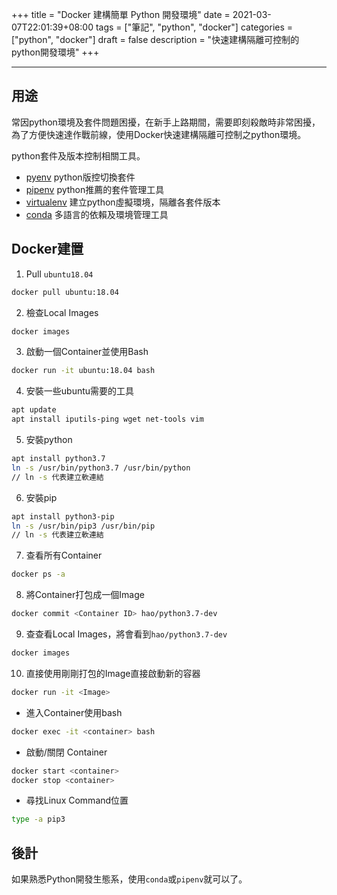 +++
title = "Docker 建構簡單 Python 開發環境"
date = 2021-03-07T22:01:39+08:00
tags = ["筆記", "python", "docker"]
categories = ["python", "docker"]
draft = false
description = "快速建構隔離可控制的python開發環境"
+++

<!--more-->
---

## 用途
常因python環境及套件問題困擾，在新手上路期間，需要即刻殺敵時非常困擾，為了方便快速達作戰前線，使用Docker快速建構隔離可控制之python環境。

python套件及版本控制相關工具。
* [pyenv](https://github.com/pyenv/pyenv) python版控切換套件
* [pipenv](https://pypi.org/project/pipenv/) python推薦的套件管理工具
* [virtualenv](https://virtualenv.pypa.io/) 建立python虛擬環境，隔離各套件版本
* [conda](https://docs.conda.io/) 多語言的依賴及環境管理工具

## Docker建置

1. Pull `ubuntu18.04`
```bash
docker pull ubuntu:18.04
```

2. 檢查Local Images
```bash
docker images
```

3. 啟動一個Container並使用Bash

```bash
docker run -it ubuntu:18.04 bash
```

4. 安裝一些ubuntu需要的工具

```bash
apt update
apt install iputils-ping wget net-tools vim
```

5. 安裝python

```bash
apt install python3.7
ln -s /usr/bin/python3.7 /usr/bin/python
// ln -s 代表建立軟連結
```

6. 安裝pip
```bash
apt install python3-pip
ln -s /usr/bin/pip3 /usr/bin/pip
// ln -s 代表建立軟連結
```

7. 查看所有Container
```bash
docker ps -a
```

8. 將Container打包成一個Image
```bash
docker commit <Container ID> hao/python3.7-dev
```

9. 查查看Local Images，將會看到`hao/python3.7-dev`
```bash
docker images 
```

10. 直接使用剛剛打包的Image直接啟動新的容器
```bash
docker run -it <Image>
```

* 進入Container使用bash
```bash
docker exec -it <container> bash
```

* 啟動/關閉 Container
```bash
docker start <container>
docker stop <container>
```

* 尋找Linux Command位置
```bash
type -a pip3
```

## 後計
如果熟悉Python開發生態系，使用`conda`或`pipenv`就可以了。

